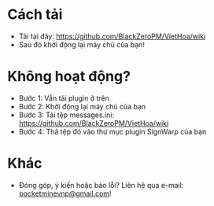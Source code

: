 # Cách tải
- Tải tại đây: https://github.com/BlackZeroPM/VietHoa/wiki
- Sau đó khởi động lại máy chủ của bạn!
# Không hoạt động?
- Bước 1: Vẫn tải plugin ở trên
- Bước 2: Khởi động lại máy chủ của bạn
- Bước 3: Tải tệp messages.ini: https://github.com/BlackZeroPM/VietHoa/wiki
- Bước 4: Thả tệp đó vào thư mục plugin SignWarp của bạn
# Khác
- Đóng góp, ý kiến hoặc báo lỗi? Liên hệ qua e-mail: pocketminevnp@gmail.com!
